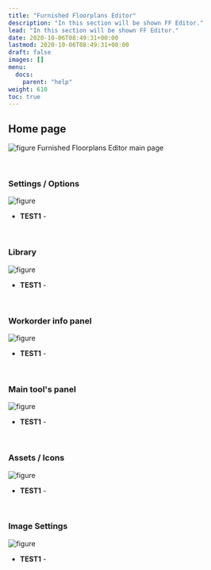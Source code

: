 ```yaml
---
title: "Furnished Floorplans Editor"
description: "In this section will be shown FF Editor."
lead: "In this section will be shown FF Editor."
date: 2020-10-06T08:49:31+00:00
lastmod: 2020-10-06T08:49:31+00:00
draft: false
images: []
menu:
  docs:
    parent: "help"
weight: 610
toc: true
---
```


## Home page

![figure](/FFEditorMainPage.jpg "")
Furnished Floorplans Editor main page

&nbsp;  

### Settings / Options
![figure](/FFEditorSettings.jpg "")

* **TEST1** - 

&nbsp;  

### Library
![figure](/FFEditorLibrary.jpg "")

* **TEST1** - 

&nbsp;  

### Workorder info panel
![figure](/FFEditorWorkorderInfo.jpg "")

* **TEST1** - 

&nbsp;  

### Main tool's panel
![figure](/FFEditorMainPanel.jpg "")

* **TEST1** - 

&nbsp;  

### Assets / Icons
![figure](/FFEditorAssetsIcons.jpg "")

* **TEST1** - 

&nbsp;  

### Image Settings
![figure](/FFEditorOpacity.jpg "")

* **TEST1** - 